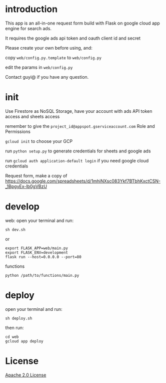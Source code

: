 # introduction

This app is an all-in-one request form build with Flask on google cloud app engine for search ads.

It requires the google ads api token and oauth client id and secret

Please create your own before using, and:

copy `web/config.py.template` to `web/config.py`

edit the params in `web/config.py`

Contact guyi@ if you have any question.

# init

Use Firestore as NoSQL Storage, have your account with ads API token access and sheets access

remember to give the `project_id@appspot.gserviceaccount.com` Role and Permissions

`gcloud init` to choose your GCP

run `python setup.py` to generate credentials for sheets and google ads

run `gcloud auth application-default login` if you need google cloud credentials

Request form, make a copy of https://docs.google.com/spreadsheets/d/1mhiNXsc083Ykf7BTbhKxctCSN-_1BpgyEx-lb0gVBzU

# develop

web: open your terminal and run:

```
sh dev.sh
```
or
```
export FLASK_APP=web/main.py
export FLASK_ENV=development
flask run --host=0.0.0.0 --port=80
```

functions

`python /path/to/functions/main.py`

# deploy
open your terminal and run:

`sh deploy.sh`

then run:

```
cd web
gcloud app deploy
```


# License

[Apache 2.0 License](http://www.apache.org/licenses/LICENSE-2.0.html)